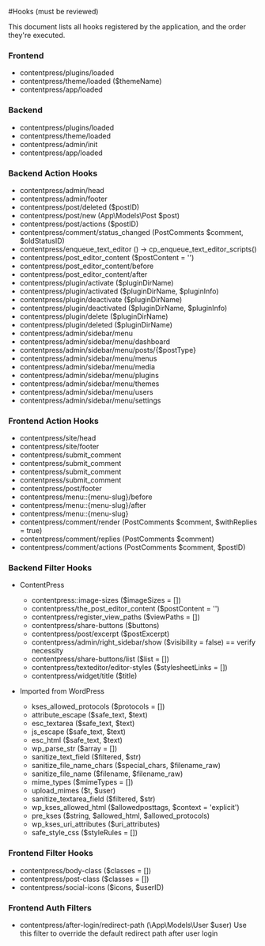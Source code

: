 #Hooks  (must be reviewed)

This document lists all hooks registered by the application, and the order they're executed.

### Frontend
* contentpress/plugins/loaded
* contentpress/theme/loaded ($themeName)
* contentpress/app/loaded

### Backend
* contentpress/plugins/loaded
* contentpress/theme/loaded
* contentpress/admin/init
* contentpress/app/loaded


### Backend Action Hooks
* contentpress/admin/head
* contentpress/admin/footer
* contentpress/post/deleted ($postID)
* contentpress/post/new (App\Models\Post $post)
* contentpress/post/actions ($postID)
* contentpress/comment/status_changed (PostComments $comment, $oldStatusID)
* contentpress/enqueue_text_editor () -> cp_enqueue_text_editor_scripts()
* contentpress/post_editor_content ($postContent = '')
* contentpress/post_editor_content/before
* contentpress/post_editor_content/after
* contentpress/plugin/activate ($pluginDirName)
* contentpress/plugin/activated ($pluginDirName, $pluginInfo)
* contentpress/plugin/deactivate ($pluginDirName)
* contentpress/plugin/deactivated ($pluginDirName, $pluginInfo)
* contentpress/plugin/delete ($pluginDirName)
* contentpress/plugin/deleted ($pluginDirName)
* contentpress/admin/sidebar/menu
* contentpress/admin/sidebar/menu/dashboard
* contentpress/admin/sidebar/menu/posts/{$postType}
* contentpress/admin/sidebar/menu/menus
* contentpress/admin/sidebar/menu/media
* contentpress/admin/sidebar/menu/plugins
* contentpress/admin/sidebar/menu/themes
* contentpress/admin/sidebar/menu/users
* contentpress/admin/sidebar/menu/settings

### Frontend Action Hooks
* contentpress/site/head
* contentpress/site/footer
* contentpress/submit_comment
* contentpress/submit_comment
* contentpress/submit_comment
* contentpress/submit_comment
* contentpress/post/footer
* contentpress/menu::{menu-slug}/before
* contentpress/menu::{menu-slug}/after
* contentpress/menu::{menu-slug}
* contentpress/comment/render (PostComments $comment, $withReplies = true)
* contentpress/comment/replies (PostComments $comment)
* contentpress/comment/actions (PostComments $comment, $postID)


### Backend Filter Hooks
* ContentPress
    * contentpress::image-sizes ($imageSizes = [])
    * contentpress/the_post_editor_content ($postContent = '')
    * contentpress/register_view_paths ($viewPaths = [])
    * contentpress/share-buttons ($buttons)
    * contentpress/post/excerpt ($postExcerpt)
    * contentpress/admin/right_sidebar/show ($visibility = false) == verify necessity
    * contentpress/share-buttons/list ($list = [])
    * contentpress/texteditor/editor-styles ($stylesheetLinks = [])
    * contentpress/widget/title ($title)

* Imported from WordPress
    * kses_allowed_protocols ($protocols = [])
    * attribute_escape ($safe_text, $text)
    * esc_textarea ($safe_text, $text)
    * js_escape ($safe_text, $text)
    * esc_html ($safe_text, $text)
    * wp_parse_str ($array = [])
    * sanitize_text_field ($filtered, $str)
    * sanitize_file_name_chars ($special_chars, $filename_raw)
    * sanitize_file_name ($filename, $filename_raw)
    * mime_types ($mimeTypes = [])
    * upload_mimes ($t, $user)
    * sanitize_textarea_field ($filtered, $str)
    * wp_kses_allowed_html ($allowedposttags, $context = 'explicit')
    * pre_kses ($string, $allowed_html, $allowed_protocols)
    * wp_kses_uri_attributes ($uri_attributes)
    * safe_style_css ($styleRules = [])
 

### Frontend Filter Hooks
* contentpress/body-class ($classes = [])
* contentpress/post-class ($classes = [])
* contentpress/social-icons ($icons, $userID)

### Frontend Auth Filters
* contentpress/after-login/redirect-path (\App\Models\User $user)
    Use this filter to override the default redirect path after user login
